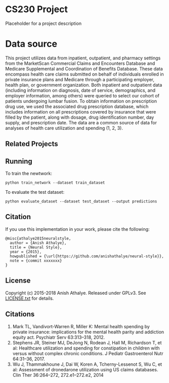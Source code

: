 # CS230 Project

Placeholder for a project description

# Data source
This project utilizes data from inpatient, outpatient, and pharmacy settings from the MarketScan Commercial Claims and Encounters Database and Medicare Supplemental and Coordination of Benefits Database. These data encompass health care claims submitted on behalf of individuals enrolled in private insurance plans and Medicare through a participating employer, health plan, or government
organization. Both inpatient and outpatient data (including information on diagnosis, date of service, demographics, and employer
information, among others) were queried to select our cohort of patients undergoing lumbar fusion. To obtain information on prescription drug use, we used the associated drug prescription database, which includes information on all prescriptions covered by insurance that were filled by the patient, along with dosage, drug identification number, day supply, and prescription date. The data are a common source of data for analyses of health care utilization and spending (1, 2, 3).  

## Related Projects

## Running

To train the newtwork:

`python train_network --dataset train_dataset`

To evaluate the test dataset: 

`python evaluate_dataset --dataset test_dataset --output predictions`





## Citation

If you use this implementation in your work, please cite the following:

```
@misc{athalye2015neuralstyle,
  author = {Anish Athalye},
  title = {Neural Style},
  year = {2015},
  howpublished = {\url{https://github.com/anishathalye/neural-style}},
  note = {commit xxxxxxx}
}
```

## License

Copyright (c) 2015-2018 Anish Athalye. Released under GPLv3. See
[LICENSE.txt][license] for details.

[net]: http://www.vlfeat.org/matconvnet/models/beta16/imagenet-vgg-verydeep-19.mat
[paper]: http://arxiv.org/pdf/1508.06576v2.pdf
[l-bfgs]: https://en.wikipedia.org/wiki/Limited-memory_BFGS
[adam]: http://arxiv.org/abs/1412.6980
[ad]: https://en.wikipedia.org/wiki/Automatic_differentiation
[lengstrom-fast-style-transfer]: https://github.com/lengstrom/fast-style-transfer
[fast-neural-style]: https://arxiv.org/pdf/1603.08155v1.pdf
[license]: LICENSE.txt

## Citations
1) Mark TL, Vandivort-Warren R, Miller K: Mental health spending by private insurance: implications for the mental health parity and addiction equity act. Psychiatr Serv 63:313–318, 2012.  
2) Stephens JR, Steiner MJ, DeJong N, Rodean J, Hall M,
Richardson T, et al: Healthcare utilization and spending for
constipation in children with versus without complex chronic
conditions. J Pediatr Gastroenterol Nutr 64:31–36, 2017.  
3) Wu J, Thammakhoune J, Dai W, Koren A, Tcherny-Lessenot
S, Wu C, et al: Assessment of dronedarone utilization using
US claims databases. Clin Ther 36:264–272, 272.e1–272.e2,
2014
